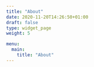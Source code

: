 ```yaml
---
title: "About"
date: 2020-11-20T14:26:50+01:00
draft: false
type: widget_page
weight: 5

menu:
  main:
    title: "About"
---
```

